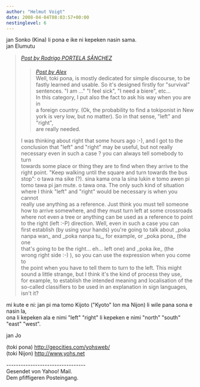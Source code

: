 ```yaml
---
author: "Helmut Voigt"
date: 2008-04-04T08:03:57+00:00
nestinglevel: 6
---
```

jan Sonko (Kina) li pona e ike ni kepeken nasin sama.  
jan Elumutu  

> [_Post by Rodrigo PORTELA SÃNCHEZ_](/US85m766/how-to-say-left-and-right.2#post24)  
> 
> > [_Post by Alex_](/US85m766/how-to-say-left-and-right.2#post22)  
> > Well, toki pona, is mostly dedicated for simple discourse, to be  
> > fastly learned and usable. So it's designed firstly for "survival"  
> > sentences. "I am ..." "I feel sick", "I need a biere", etc...  
> > In this category, I put also the fact to ask his way when you are in  
> > a foreign country. (Ok, the probability to find a tokiponist in New  
> > york is very low, but no matter). So in that sense, "left" and "right",  
> > are really needed.  
> > 
> 
> I was thinking about right that some hours ago :-), and I got to the  
> conclusion that "left" and "right" may be useful, but not really  
> necessary even in such a case ? you can always tell somebody to turn  
> towards some place or thing they are to find when they arrive to the  
> right point. "Keep walking until the square and turn towards the bus  
> stop": o tawa ma sike (?). sina kama ona la sina lukin e tomo awen pi  
> tomo tawa pi jan mute. o tawa ona. The only such kind of situation  
> where I think "left" and "right" would be necessary is when you cannot  
> really use anything as a reference. Just think you must tell someone  
> how to arrive somewhere, and they must turn left at some crossroads  
> where not even a tree or anything can be used as a reference to point  
> to the right (left :-P) direction. Well, even in such a case you can  
> first establish (by using your hands) you're going to talk about \_poka  
> nanpa wan\_ and \_poka nanpa tu\_, for example, or \_poka pona\_ (the one  
> that's going to be the right... eh... left one) and \_poka ike\_ (the  
> wrong right side :-) ), so you can use the expression when you come to  
> the point when you have to tell them to turn to the left. This might  
> sound a little strange, but I think it's the kind of process they use,  
> for example, to establish the intended meaning and localisation of the  
> so-called classifiers to be used in an explanation in sign languages,  
> isn't it?  
> 

mi kute e ni: jan pi ma tomo Kijoto ("Kyoto" lon ma Nijon) li wile pana sona e nasin la,  
ona li kepeken ala e nimi "left" "right" li kepeken e nimi "north" "south" "east" "west".  
  
jan Jo  
  
(toki pona) http://geocities.com/yohsweb/  
(toki Nijon) http://www.yohs.net  
  
  
  
  
  
\---------------------------------  
Gesendet von Yahoo! Mail.  
Dem pfiffigeren Posteingang.